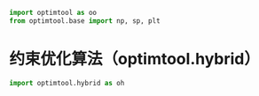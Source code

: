 ```python
import optimtool as oo
from optimtool.base import np, sp, plt
```

# 约束优化算法（optimtool.hybrid）

```python
import optimtool.hybrid as oh
```